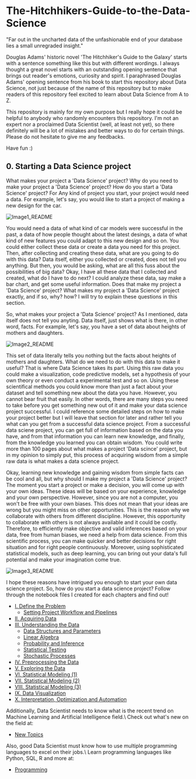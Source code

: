 # The-Hitchhikers-Guide-to-the-Data-Science

"Far out in the uncharted data of the unfashionable end of your database lies a small unregraded insight."

Douglas Adams' historic novel 'The Hitchhiker's Guide to the Galaxy' starts with a sentence something like this but with different wordings.
I always thought a great novel starts with an outstanding opening sentence that brings out reader's emotions, curiosity and spirit.
I paraphrased Douglas Adams' opening sentence from his book to start this repository about Data Science, not just because of the name of this repository but to make readers of this repository feel excited to learn about Data Science from A to Z.  

This repository is mainly for my own purpose but I really hope it could be helpful to anybody who randomly encounters this repository. I'm not an expert nor a proclaimed Data Scientist (well, at least not yet), so there definitely will be a lot of mistakes and better ways to do for certain things. Please do not hesitate to give me any feedbacks.

Have fun :)

## 0. Starting a Data Science project

What makes your project a 'Data Science' project? Why do you need to make your project a 'Data Science' project? How do you start a 'Data Science' project? For Any kind of project you start, your project would need a data. For example, let's say, you would like to start a project of making a new design for the car. 

![Image1_README](https://user-images.githubusercontent.com/35958537/95600857-54046880-0a18-11eb-83d7-44f13913638a.jpg)

You would need a data of what kind of car models were successful in the past, a data of how people thought about the latest desings, a data of what kind of new features you could adapt to this new design and so on. You could either collect these data or create a data you need for this project. Then, after collecting and creating these data, what are you going to do with this data? Data itself, either you collected or created, does not tell you anything. But then, you would be asking, what are all this fuss about the possibilities of big data? Okay, I have all these data that I collected and created, what do I have to do next? I could analyze these data, say make a bar chart, and get some useful information. Does that make my project a 'Data Science' project? What makes my project a 'Data Science' project exactly, and if so, why? how? I will try to explain these questions in this section.

So, what makes your project a 'Data Science' project? As I mentioned, data itself does not tell you anyting. Data itself, just shows what is there, in other word, facts. For example, let's say, you have a set of data about heights of mothers and daughters. 

![Image2_README](https://user-images.githubusercontent.com/35958537/95828883-2579dc80-0cfb-11eb-9be4-e6274b0e0988.png)

This set of data literally tells you nothing but the facts about heights of mothers and daughters. What do we need to do with this data to make it useful? That is where Data Science takes its part. Using this raw data you could make a visualization, code predictive models, set a hypothesis of your own theory or even conduct a experimental test and so on. Using these scientifical methods you could know more than just a fact about your dataset and tell something new about the data you have. However, you cannot bear fruit that easily. In other words, there are many steps you need to take before you get something new out of it and make your data science project successful. I could reference some detailed steps on how to make your project better but I will leave that section for later and rather tell you what can you get from a successful data science project. From a successful data sciene project, you can get full of information based on the data you have, and from that information you can learn new knowledge, and finally, from the knowledge you learned you can obtain wisdom. You could write more than 100 pages about what makes a project 'Data scince' project, but in my opinion to simply put, this process of acquiring wisdom from a simple raw data is what makes a data science project.

Okay, learning new knowledge and gaining wisdom from simple facts can be cool and all, but why should I make my project a 'Data Science' project? The moment you start a project or make a decision, you will come up with your own ideas. These ideas will be based on your experience, knowledge and your own perspective. However, since you are not a computer, you won't be free with your own biases. This does not mean that your ideas are wrong but you might miss on other opportunities. This is the reason why we collaborate with others from different discipline. However, this opportunity to collaborate with others is not always available and it could be costly. Therefore, to efficiently make objective and valid inferences based on your data, free from human biases, we need a help from data science. From this scientific process, you can make quicker and better decisions for right situation and for right people continuously. Moreover, using sophisticated statistical models, such as deep learning, you can bring out your data's full potential and make your imagination come true.

![Image3_README](https://user-images.githubusercontent.com/35958537/96086318-c5647100-0e87-11eb-8a58-4976e1e97b03.jpg)

I hope these reasons have intrigued you enough to start your own data science project. So, how do you start a data science project? Follow through the notebook files I created for each chapters and find out!

- [I. Define the Problem](https://github.com/alexdseo/The-Hitchhikers-Guide-to-the-Data-Science/blob/master/I.%20Define%20the%20Problem/I.%20Define%20the%20Problem.ipynb)
  - [Setting Project Workflow and Pipelines](https://github.com/alexdseo/The-Hitchhikers-Guide-to-the-Data-Science/blob/master/I.%20Define%20the%20Problem/Setting%20Project%20Workflow%20and%20Pipelines/Setting%20Project%20Workflow%20and%20Pipelines.ipynb)
- [II. Acquiring Data](https://github.com/alexdseo/The-Hitchhikers-Guide-to-the-Data-Science/blob/master/II.%20Acquiring%20Data/II.%20Acquiring%20Data.ipynb)
- [III. Understanding the Data](https://github.com/alexdseo/The-Hitchhikers-Guide-to-the-Data-Science/blob/master/III.%20Understanding%20the%20Data/III.%20Understanding%20the%20Data.ipynb)
  - [Data Structures and Parameters](https://github.com/alexdseo/The-Hitchhikers-Guide-to-the-Data-Science/blob/master/III.%20Understanding%20the%20Data/Data%20Structures%20and%20Parameters/Data%20Structures%20and%20Parameters.ipynb)
  - [Linear Algebra](https://github.com/alexdseo/The-Hitchhikers-Guide-to-the-Data-Science/blob/master/III.%20Understanding%20the%20Data/Linear%20Algebra/Linear%20Algebra.ipynb)
  - [Probability and Inference](https://github.com/alexdseo/The-Hitchhikers-Guide-to-the-Data-Science/blob/master/III.%20Understanding%20the%20Data/Probability%20and%20Inference/Probability%20and%20Inference.ipynb)
  - [Statistical Testing](https://github.com/alexdseo/The-Hitchhikers-Guide-to-the-Data-Science/blob/master/III.%20Understanding%20the%20Data/Statistical%20Testing/Statistical%20Testing.ipynb)
  - [Stochastic Processes](https://github.com/alexdseo/The-Hitchhikers-Guide-to-the-Data-Science/blob/master/III.%20Understanding%20the%20Data/Stochastic%20Processes/Stochastic%20Processes.ipynb)
- [IV. Preprocessing the Data](https://github.com/alexdseo/The-Hitchhikers-Guide-to-the-Data-Science/blob/master/IV.%20Preprocessing%20the%20Data/IV.%20Preprocessing%20the%20Data.ipynb)
- [V. Exploring the Data](https://github.com/alexdseo/The-Hitchhikers-Guide-to-the-Data-Science/blob/master/V.%20Exploring%20the%20Data/V.%20Exploring%20the%20Data.ipynb)
- [VI. Statistical Modeling (1)](https://github.com/alexdseo/The-Hitchhikers-Guide-to-the-Data-Science/blob/master/VI.%20Statistical%20Modeling%20(1)/VI.%20Statistical%20Modeling%20(1).ipynb)
- [VII. Statistical Modeling (2)](https://github.com/alexdseo/The-Hitchhikers-Guide-to-the-Data-Science/blob/master/VII.%20Statistical%20Modeling%20(2)/VII.%20Statistical%20Modeling%20(2).ipynb)
- [VIII. Statistical Modeling (3)](https://github.com/alexdseo/The-Hitchhikers-Guide-to-the-Data-Science/blob/master/VIII.%20Statistical%20Modeling%20(3)/VIII.%20Statistical%20Modeling%20(3).ipynb)
- [IX. Data Visualization](https://github.com/alexdseo/The-Hitchhikers-Guide-to-the-Data-Science/blob/master/IX.%20Data%20Visualization/IX.%20Data%20Visualization.ipynb)
- [X. Interpretation, Optimization and Automation](https://github.com/alexdseo/The-Hitchhikers-Guide-to-the-Data-Science/blob/master/X.%20Interpretation%2C%20Optimization%20and%20Automation/X.%20Interpretation%2C%20Optimization%20and%20Automation.ipynb)


Additionally, Data Scientist needs to know what is the recent trend on Machine Learning and Artificial Intelligence field.\ Check out what's new on the field at:
- [New Topics](https://github.com/alexdseo/The-Hitchhikers-Guide-to-the-Data-Science/tree/master/New%20Topics)

Also, good Data Scientist must know how to use multiple programming languages to excel on their jobs.\ Learn programming languages like Python, SQL, R and more at:
- [Programming](https://github.com/alexdseo/The-Hitchhikers-Guide-to-the-Data-Science/tree/master/Programming)
